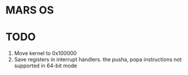 # MARS OS    
    
# TODO
1. Move kernel to 0x100000
2. Save registers in interrupt handlers. the pusha, popa instructions not supported in 64-bit mode
